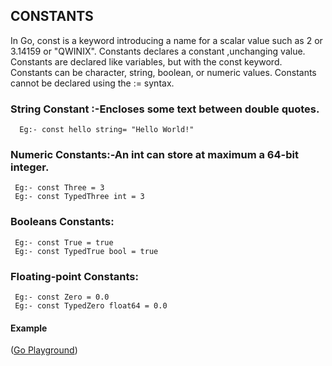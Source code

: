 ## CONSTANTS

In Go, const is a keyword introducing a name for a scalar value such as 2 or 3.14159 or "QWINIX".
Constants declares a constant ,unchanging value.
Constants are declared like variables, but with the const keyword.
Constants can be character, string, boolean, or numeric values.
Constants cannot be declared using the := syntax.

### String Constant :-Encloses some text between double quotes.
      Eg:- const hello string= "Hello World!"

### Numeric Constants:-An int can store at maximum a 64-bit integer.
     Eg:- const Three = 3
     Eg:- const TypedThree int = 3

### Booleans Constants:
     Eg:- const True = true
     Eg:- const TypedTrue bool = true

### Floating-point Constants:
     Eg:- const Zero = 0.0
     Eg:- const TypedZero float64 = 0.0

#### Example
 ([Go Playground](http://play.golang.org/p/ybcIb6Toy3))

